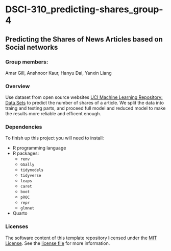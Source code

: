 # DSCI-310_predicting-shares_group-4

## Predicting the Shares of News Articles based on Social networks

### Group members:

Amar Gill, Anshnoor Kaur, Hanyu Dai, Yanxin Liang

### Overview

Use dataset from open source websites [UCI Machine Learning Repository: Data Sets](https://archive.ics.uci.edu/dataset/332/online+news+popularity) to predict the number of shares of a article. We split the data into traing and testing parts, and proceed full model and reduced model to make the results more reliable and efficent enough.

### Dependencies

To finish up this project you will need to install:

-   R programming language
-   R packages:
    -   `renv`
    -   `GGally`
    -   `tidymodels`
    -   `tidyverse`
    -   `leaps`
    -   `caret`
    -   `boot`
    -   `pROC`
    -   `repr`
    -   `glmnet`
-   Quarto

### Licenses

The software content of this template repository licensed under the [MIT License](https://spdx.org/licenses/MIT.html). See the [license file](LICENSE.md) for more information.
